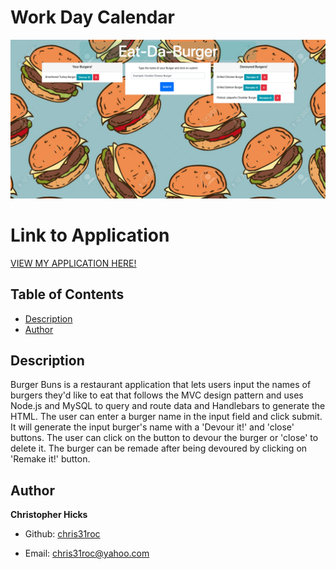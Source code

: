# Work Day Calendar

![Photo of Application](./public/assets/burger-app.png)


# Link to Application
[VIEW MY APPLICATION HERE!](https://guarded-beach-01862.herokuapp.com/)


## Table of Contents

* [Description](#Description)
* [Author](#Author)


## Description
 
 Burger Buns is a restaurant application that lets users input the names of burgers they'd like to eat that follows the MVC design pattern and uses Node.js and MySQL to query and route data and Handlebars to generate the HTML. The user can enter a burger name in the input field and click submit. It will generate the input burger's name with a 'Devour it!' and 'close' buttons. The user can click on the button to devour the burger or 'close' to delete it. The burger can be remade after being devoured by clicking on 'Remake it!' button.

## Author

**Christopher Hicks**

- Github: [chris31roc](https://github.com/chris31roc)

- Email: chris31roc@yahoo.com